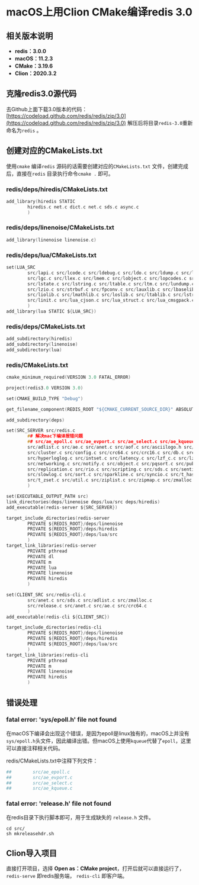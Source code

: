 # macOS上用Clion CMake编译redis 3.0



## 相关版本说明

- **redis：3.0.0**
- **macOS：11.2.3**
- **CMake：3.19.6**
- **Clion：2020.3.2**

## 克隆redis3.0源代码

去Github上面下载3.0版本的代码：[https://codeload.github.com/redis/redis/zip/3.0](https://codeload.github.com/redis/redis/zip/3.0)
解压后将目录`redis-3.0`重新命名为`redis` 。

## 创建对应的CMakeLists.txt

使用`cmake` 编译`redis` 源码的话需要创建对应的`CMakeLists.txt` 文件，创建完成后，直接在`redis` 目录执行命令`cmake .` 即可。

### redis/deps/hiredis/CMakeLists.txt

```c
add_library(hiredis STATIC
        hiredis.c net.c dict.c net.c sds.c async.c
        )
```

### redis/deps/linenoise/CMakeLists.txt

```c
add_library(linenoise linenoise.c)
```

### redis/deps/lua/CMakeLists.txt

```c
set(LUA_SRC
        src/lapi.c src/lcode.c src/ldebug.c src/ldo.c src/ldump.c src/lfunc.c
        src/lgc.c src/llex.c src/lmem.c src/lobject.c src/lopcodes.c src/lparser.c
        src/lstate.c src/lstring.c src/ltable.c src/ltm.c src/lundump.c src/lvm.c
        src/lzio.c src/strbuf.c src/fpconv.c src/lauxlib.c src/lbaselib.c src/ldblib.c
        src/liolib.c src/lmathlib.c src/loslib.c src/ltablib.c src/lstrlib.c src/loadlib.c
        src/linit.c src/lua_cjson.c src/lua_struct.c src/lua_cmsgpack.c src/lua_bit.c
        )
add_library(lua STATIC ${LUA_SRC})
```

### redis/deps/CMakeLists.txt

```c
add_subdirectory(hiredis)
add_subdirectory(linenoise)
add_subdirectory(lua)
```

### redis/CMakeLists.txt

```c
cmake_minimum_required(VERSION 3.0 FATAL_ERROR)

project(redis3.0 VERSION 3.0)

set(CMAKE_BUILD_TYPE "Debug")

get_filename_component(REDIS_ROOT "${CMAKE_CURRENT_SOURCE_DIR}" ABSOLUTE)

add_subdirectory(deps)

set(SRC_SERVER src/redis.c
        ## 解决mac下编译报错问题
        ## src/ae_epoll.c src/ae_evport.c src/ae_select.c src/ae_kqueue.c
        src/adlist.c src/ae.c src/anet.c src/aof.c src/asciilogo.h src/bio.c src/bitops.c src/blocked.c
        src/cluster.c src/config.c src/crc64.c src/crc16.c src/db.c src/debug.c src/dict.c src/endianconv.c
        src/hyperloglog.c src/intset.c src/latency.c src/lzf_c.c src/lzf_d.c src/memtest.c src/multi.c
        src/networking.c src/notify.c src/object.c src/pqsort.c src/pubsub.c src/rand.c src/rdb.c src/release.c
        src/replication.c src/rio.c src/scripting.c src/sds.c src/sentinel.c src/setproctitle.c src/sha1.c
        src/slowlog.c src/sort.c src/sparkline.c src/syncio.c src/t_hash.c src/t_list.c src/t_set.c src/t_string.c
        src/t_zset.c src/util.c src/ziplist.c src/zipmap.c src/zmalloc.c
        )

set(EXECUTABLE_OUTPUT_PATH src)
link_directories(deps/linenoise deps/lua/src deps/hiredis)
add_executable(redis-server ${SRC_SERVER})

target_include_directories(redis-server
        PRIVATE ${REDIS_ROOT}/deps/linenoise
        PRIVATE ${REDIS_ROOT}/deps/hiredis
        PRIVATE ${REDIS_ROOT}/deps/lua/src
        )
target_link_libraries(redis-server
        PRIVATE pthread
        PRIVATE dl
        PRIVATE m
        PRIVATE lua
        PRIVATE linenoise
        PRIVATE hiredis
        )

set(CLIENT_SRC src/redis-cli.c
        src/anet.c src/sds.c src/adlist.c src/zmalloc.c
        src/release.c src/anet.c src/ae.c src/crc64.c
        )
add_executable(redis-cli ${CLIENT_SRC})

target_include_directories(redis-cli
        PRIVATE ${REDIS_ROOT}/deps/linenoise
        PRIVATE ${REDIS_ROOT}/deps/hiredis
        PRIVATE ${REDIS_ROOT}/deps/lua/src
        )
target_link_libraries(redis-cli
        PRIVATE pthread
        PRIVATE m
        PRIVATE linenoise
        PRIVATE hiredis
        )
```

## 错误处理

### fatal error: 'sys/epoll.h' file not found

在macOS下编译会出现这个错误，是因为epoll是linux独有的，macOS上并没有`sys/epoll.h`头文件，因此编译出错。但macOS上使用`kqueue`代替了`epoll`，这里可以直接注释相关代码。

redis/CMakeLists.txt中注释下列文件：

```bash
##        src/ae_epoll.c
##        src/ae_evport.c
##        src/ae_select.c
##        src/ae_kqueue.c
```

### fatal error: 'release.h' file not found

在redis目录下执行脚本即可，用于生成缺失的 `release.h` 文件。

```shell
cd src/
sh mkreleasehdr.sh
```

## Clion导入项目

直接打开项目，选择 **Open as：CMake project**，打开后就可以直接运行了， `redis-serve` 即redis服务端， `redis-cli` 即客户端。

